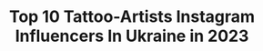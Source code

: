 ---
title: Top 10 Tattoo-Artists Instagram Influencers In Ukraine in 2023
description: >-
  Find top tattoo-artists Instagram influencers in Ukraine in 2023. Most popular hashtags: #tattoo #tattooartist #tattooart.
platform: Instagram
hits: 33
text_top: See the best Instagram influencers on inBeat.
text_bottom: Our search engine aggregates 33 Instagram influencers like this in Ukraine for you to connect with.
profiles:
  - username: "dmitriy.tkach"
    fullname: >-
      Dmitriy Tkach
    bio: >-
      Tattoo Artist Ukraine, Kyiv BOOKINGS OPEN October-November
    location: "Ukraine"
    followers: 173471
    engagement: 535
    commentsToLikes: 0.008099
    id: ck6tk4wps40h20j71b80wbwe6
    verified: false
    hashtags: "#blacktattoo, #linework, #tattooart, #ink"
  - username: "lilinetkor"
    fullname: >-
      Roman Kor       Tattoo Lviv
    bio: >-
      🎨 тату майстер/tattoo artist Працюю в студії @hard_art_tattoo Telegram/Viber +380637486327 Особиста сторінка @life_lilinetkor Хобі @dirty_artboss
    location: "Ukraine"
    followers: 21181
    engagement: 357
    commentsToLikes: 0.018745
    id: ck14lq2jevx4t0i19pm98ff60
    verified: false
    hashtags: "#hardarttattoo, #tattooshop, #tattooart, #tats"
  - username: "lenakshishtan"
    fullname: >-
      kshishtovskaya.
    bio: >-
      Ink ninja, tattoo-artist, cat lover. @kshishtan
    location: "Ukraine"
    followers: 9200
    engagement: 618
    commentsToLikes: 0.012912
    id: ckap6duv7fh930i78a98k05cd
    verified: false
    hashtags: ""
  - username: "kharlamov_d"
    fullname: >-
      Kharlamov Dima
    bio: >-
      •Founder - @under.local.bar •Tattoo artist ТРАНГРЕСИВНЫЙ ТВОРЧЕСКИЙ ВСПЛЕСК ТРЕВОГИ И АБСУРДА. •Связь - Direct📩 YOUTUBE🎬CHANNEL 🎥⬇️ Kharkiv
    location: "Ukraine"
    followers: 77399
    engagement: 275
    commentsToLikes: 0.011784
    id: ck6ubpvsmb03d0j71h9269l3w
    verified: false
    hashtags: "#jagermeisterua, #tattoo, #tattoosketch, #tatooculture"
  - username: "maria_shevchenkko"
    fullname: >-
      Maria Shevchenko
    bio: >-
      @linea12models @power_modelsmanagement @karinmodels_official •Tattoo Artist •Model Cooperation - direct ❗💌 Мы создаём своё, мы создаём себя!✌🌈
    location: "Ukraine"
    followers: 30195
    engagement: 289
    commentsToLikes: 0.006857
    id: ck5zr8lv2w3zh0i14zyejmp5u
    verified: false
    hashtags: "#35mm"
  - username: "vladiliu"
    fullname: >-
      Vlada Liubchenko
    bio: >-
      Tattoo artist 🇺🇦 Tattooing, PMU Cherkassy, Kyiv
    location: "Ukraine"
    followers: 54020
    engagement: 192
    commentsToLikes: 0.006669
    id: ck6u412pq12fy0j71vzqsb5kl
    verified: false
    hashtags: "#rest, #fineline, #onelinetattoo, #kyivtattoo"
  - username: "anton.kresan"
    fullname: >-
      𝕬𝖓𝖙𝖔𝖓 𝕶𝖗𝖊𝖘𝖆𝖓 𝕿𝖆𝖙𝖙𝖔𝖔𝖎𝖓𝖌
    bio: >-
      Tattoo artist Kyiv, Ukraine @euthanasia_sport @tsaptsarap.official
    location: "Ukraine"
    followers: 9041
    engagement: 408
    commentsToLikes: 0.029391
    id: ck55mbzib3mkd0i11davw7crj
    verified: false
    hashtags: "#euthanasiacrew, #blackworktattoo, #blackwork, #iblackwork"
  - username: "tetimalik.tattoo"
    fullname: >-
      Teti Malik
    bio: >-
      Tattoo artist 🐰 #abstracteti 🖤 @blackpencil.art✍️
    location: "Ukraine"
    followers: 20910
    engagement: 290
    commentsToLikes: 0.030464
    id: ckaoucgz8zowd0i789lxto15y
    verified: false
    hashtags: "#tattooart, #tattooprint, #avantgardetattoo, #tattooartistmag"
  - username: "tema_arty"
    fullname: >-
      Artem Tsytsylin
    bio: >-
      Tattoo artist from Kharkov | Ukraine 🇺🇦 @dr.gritz_tattoo Pro team 👀YouTube
    location: "Ukraine"
    followers: 45674
    engagement: 236
    commentsToLikes: 0.035112
    id: ckap1up24w89u0i781oc8g3hc
    verified: false
    hashtags: "#kharkivtattoofest, #tattoo, #tattoorealistic, #oiloncanvas"
  - username: "suvorov_alexandr_tattoo"
    fullname: >-
      Alexander Suvorov
    bio: >-
      Tattoo Artist✍🏻 Working Worldwide🌍 Booking Time 📲 Direct Now, Based in 🇺🇦Kiev
    location: "Ukraine"
    followers: 165541
    engagement: 140
    commentsToLikes: 0.009869
    id: ck0tvsb1rcnpe0i195pqbrjsn
    verified: false
    hashtags: "#thebesttattooartists, #art, #ink, #suvorov"
---